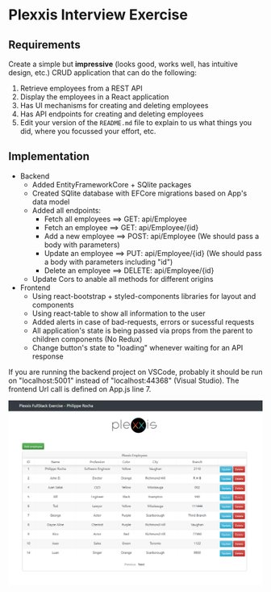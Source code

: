 # Plexxis Interview Exercise
## Requirements
Create a simple but __impressive__ (looks good, works well, has intuitive design, etc.) CRUD application that can do the following:

1) Retrieve employees from a REST API  
2) Display the employees in a React application  
3) Has UI mechanisms for creating and deleting employees  
4) Has API endpoints for creating and deleting employees  
5) Edit your version of the `README.md` file to explain to us what things you did, where you focussed your effort, etc.

## Implementation
* Backend
    * Added EntityFrameworkCore + SQlite packages
    * Created SQlite database with EFCore migrations based on App's data model
    * Added all endpoints:
        * Fetch all employees ==> GET: api/Employee
        * Fetch an employee   ==> GET: api/Employee/{id}
        * Add a new employee  ==> POST: api/Employee  (We should pass a body with parameters)
        * Update an employee  ==> PUT: api/Employee/{id}  (We should pass a body with parameters including "id")
        * Delete an employee  ==> DELETE: api/Employee/{id}
    * Update Cors to anable all methods for different origins
* Frontend
    * Using react-bootstrap + styled-components libraries for layout and components
    * Using react-table to show all information to the user
    * Added alerts in case of bad-requests, errors or sucessful requests
    * All application's state is being passed via props from the parent to children components (No Redux)
    * Change button's state to "loading" whenever waiting for an API response

If you are running the backend project on VSCode, probably it should be run on "localhost:5001" instead of "localhost:44368" (Visual Studio). The frontend Url call is defined on App.js line 7.


![Alt text](/frontend/public/1.png)
